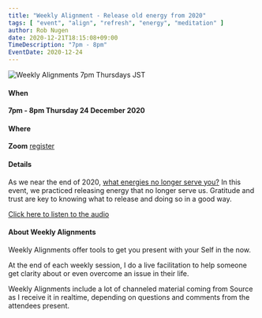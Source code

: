 ```yaml
---
title: "Weekly Alignment - Release old energy from 2020"
tags: [ "event", "align", "refresh", "energy", "meditation" ]
author: Rob Nugen
date: 2020-12-21T18:15:08+09:00
TimeDescription: "7pm - 8pm"
EventDate: 2020-12-24
---
```


<img
src="//b.robnugen.com/blog/2020/2020_nov_23_weekly_alignments_title.jpg"
alt="Weekly Alignments 7pm Thursdays JST"
class="title" />

#### When

**7pm - 8pm Thursday 24 December 2020**

#### Where

**Zoom** [register](/weekly-alignments/)

#### Details

As we near the end of 2020, [what energies no longer serve you?](/blog/2020/12/24/weekly-alignment-releasing-old-energy/)  In
this event, we practiced releasing energy that no longer serve
us.  Gratitude and trust are key to knowing what to release and doing
so in a good way.

[Click here to listen to the audio](/blog/2020/12/24/weekly-alignment-releasing-old-energy/)

#### About Weekly Alignments

Weekly Alignments offer tools to get you present with your Self in the now.

At the end of each weekly session, I do a live facilitation to help
someone get clarity about or even overcome an issue in their life.

Weekly Alignments include a lot of channeled material coming from
Source as I receive it in realtime, depending on questions and
comments from the attendees present.
